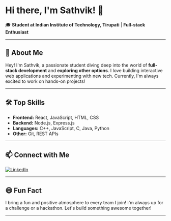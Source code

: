 # Hi there, I'm Sathvik! 👋

🎓 **Student at Indian Institute of Technology, Tirupati** | **Full-stack Enthusiast**

---

## 🚀 About Me

Hey! I'm Sathvik, a passionate student diving deep into the world of **full-stack development** and **exploring other options**. I love building interactive web applications and experimenting with new tech. Currently, I'm always excited to work on hands-on projects!

---

## 🛠️ Top Skills

- **Frontend:** React, JavaScript, HTML, CSS
- **Backend:** Node.js, Express.js
- **Languages:** C++, JavaScript, C, Java, Python
- **Other:** Git, REST APIs

---

## 📫 Connect with Me

[![LinkedIn](https://img.shields.io/badge/LinkedIn-blue?logo=linkedin&logoColor=white)](https://www.linkedin.com/in/sathvik-pilyanam/)

---

## 😄 Fun Fact

I bring a fun and positive atmosphere to every team I join! I'm always up for a challenge or a hackathon. Let's build something awesome together!

---
